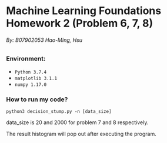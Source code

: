 # Machine Learning Foundations Homework 2 (Problem 6, 7, 8)

###### By: B07902053 Hao-Ming, Hsu

### Environment:

- `Python 3.7.4`
- `matplotlib 3.1.1`
- `numpy 1.17.0`

### How to run my code?

```
python3 decision_stump.py -n [data_size]
```
data_size is 20 and 2000 for problem 7 and 8 respectively.

The result histogram will pop out after executing the program.
